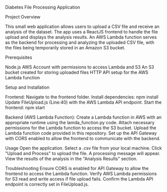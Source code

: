 Diabetes File Processing Application

Project Overview

This small web application allows users to upload a CSV file and receive an analysis of the dataset. The app uses a ReactJS frontend to handle the file upload and displays the analysis results. An AWS Lambda function serves as the backend for processing and analyzing the uploaded CSV file, with the files being temporarily stored in an Amazon S3 bucket.

Prerequisites

Node.js
AWS Account with permissions to access Lambda and S3
An S3 bucket created for storing uploaded files
HTTP API setup for the AWS Lambda function

Setup and Installation

Frontend:
Navigate to the frontend folder.
Install dependencies: npm install
Update FileUpload.js (Line:40) with the AWS Lambda API endpoint.
Start the frontend: npm start

Backend (AWS Lambda Function):
Create a Lambda function in AWS with an appropriate runtime using the lamda_function.py code.
Attach necessary permissions for the Lambda function to access the S3 bucket.
Upload the Lambda function code provided in this repository.
Set up the API Gateway with CORS enabled to allow the frontend to communicate with the backend.

Usage
Open the application.
Select a .csv file from your local machine.
Click "Upload and Process" to upload the file. A processing message will appear.
View the results of the analysis in the "Analysis Results" section.

Troubleshooting
Ensure CORS is enabled for API Gateway to allow the frontend to access the Lambda function.
Verify AWS Lambda permissions for S3 read and write access if file upload fails.
Confirm the Lambda API endpoint is correctly set in FileUpload.js.